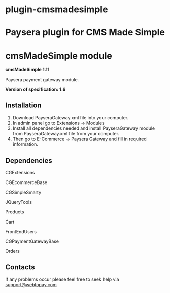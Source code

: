 plugin-cmsmadesimple
====================

Paysera plugin for CMS Made Simple
=======
cmsMadeSimple module
====================

**cmsMadeSimple 1.11**

Paysera payment gateway module. 

**Version of specification: 1.6**

Installation
------------

1. Download PayseraGateway.xml file into your computer.
2. In admin panel go to Extensions -> Modules
3. Install all dependencies needed and install PayseraGateway module from PayseraGateway.xml file from your computer.
4. Then go to E-Commerce -> Paysera Gateway and fill in required information.

Dependencies
------------

CGExtensions

CGEcommerceBase

CGSimpleSmarty

JQueryTools

Products

Cart

FrontEndUsers

CGPaymentGatewayBase

Orders

Contacts
--------

If any problems occur please feel free to seek help via support@webtopay.com

